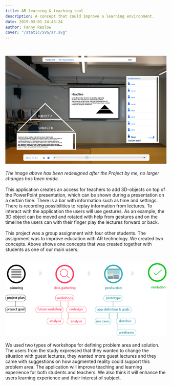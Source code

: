 ```yaml
---
title: AR learning & teaching tool 
description: A concept that could improve a learning environment.
date: 2019-03-01 24:43:24
author: Fanny Reslow
cover: "/static/SVG/ar.svg"
---
```

 <br><br>
![image of AR concept](/static/png/ArConcept.png "image of AR Concept")
 <br><br>
*The image above has been redesigned after the Project by me, no larger changes has been made.*
 <br><br>
This application creates an access for teachers to add 3D-objects on top of the PowerPoint presentation, which can be shown during a presentation on a certain time. There is a bar with information such as time and settings. There is recording possibilities to replay information from lectures. To interact with the application the users will use gestures. As an example, the 3D object can be moved and rotated with help from gestures and on the timeline the users can with their finger play the lectures forward or back.
 <br><br>
This project was a group assignment with four other students. The assignment was to improve education with AR technology. We created two concepts. Above shows one concepts that was created together with students as one of our main users.  
 <br><br>
![image of workprocess](/static/process/ProcessAr.png "image of workprocess")
 <br><br>
We used two types of workshops for defining problem area and solution. The users from the study expressed that they wanted to change the situation with guest lectures, they wanted more guest lectures and they came with suggestions on how augmented reality could support this problem area. The application will improve teaching and learning experience for both students and teachers. We also think it will enhance the users learning experience and their interest of subject.
 <br><br>





